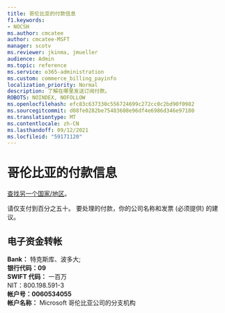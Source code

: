 ```yaml
---
title: 哥伦比亚的付款信息
f1.keywords:
- NOCSH
ms.author: cmcatee
author: cmcatee-MSFT
manager: scotv
ms.reviewer: jkinma, jmueller
audience: Admin
ms.topic: reference
ms.service: o365-administration
ms.custom: commerce_billing_payinfo
localization_priority: Normal
description: 了解在哪里发送订阅付款。
ROBOTS: NOINDEX, NOFOLLOW
ms.openlocfilehash: efc83c637330c556724699c272cc0c2bd90f0982
ms.sourcegitcommit: d08fe0282be75483608e96df4e6986d346e97180
ms.translationtype: MT
ms.contentlocale: zh-CN
ms.lasthandoff: 09/12/2021
ms.locfileid: "59171120"
---
```

# <a name="payment-information-for-colombia"></a>哥伦比亚的付款信息

[查找另一个国家/地区](../billing-and-payments/pay-for-your-subscription.md)。

请仅支付到百分之五十。 要处理的付款，你的公司名称和发票 (必须提供) 的建议。

## <a name="electronic-funds-transfer"></a>电子资金转帐

**Bank：** 特克斯库、波多大;  
**银行代码：09**  
**SWIFT 代码：** 一百万  
 NIT：800.198.591-3  
**帐户号：0060534055**  
**帐户名称：** Microsoft 哥伦比亚公司的分支机构
